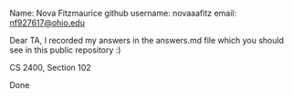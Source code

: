 Name: Nova Fitzmaurice
github username: novaaafitz
email: nf927617@ohio.edu

Dear TA, I recorded my answers in the answers.md file which you should see in this public repository :)

CS 2400, Section 102

Done
